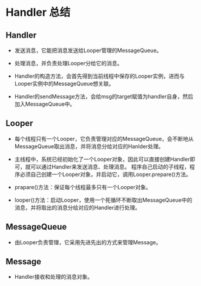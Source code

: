 # Handler 总结

## Handler

- 发送消息，它能把消息发送给Looper管理的MessageQueue。

- 处理消息，并负责处理Looper分给它的消息。

- Handler的构造方法，会首先得到当前线程中保存的Looper实例，进而与Looper实例中的MessageQueue想关联。　

- Handler的sendMessage方法，会给msg的target赋值为handler自身，然后加入MessageQueue中。　　

## Looper

- 每个线程只有一个Looper，它负责管理对应的MessageQueue，会不断地从MessageQueue取出消息，并将消息分给对应的Hanlder处理。 　

- 主线程中，系统已经初始化了一个Looper对象，因此可以直接创建Handler即可，就可以通过Handler来发送消息、处理消息。 程序自己启动的子线程，程序必须自己创建一个Looper对象，并启动它，调用Looper.prepare()方法。

- prapare()方法：保证每个线程最多只有一个Looper对象。 　

- looper()方法：启动Looper，使用一个死循环不断取出MessageQueue中的消息，并将取出的消息分给对应的Handler进行处理。 　

## MessageQueue

- 由Looper负责管理，它采用先进先出的方式来管理Message。　

## Message

- Handler接收和处理的消息对象。

